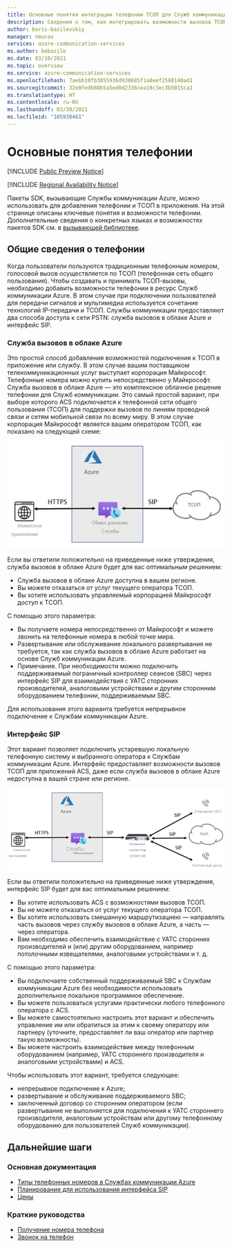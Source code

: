 ```yaml
---
title: Основные понятия интеграции телефонии ТСОП для Служб коммуникации Azure
description: Сведения о том, как интегрировать возможности вызовов ТСОП в приложение Служб коммуникации Azure.
author: boris-bazilevskiy
manager: nmurav
services: azure-communication-services
ms.author: bobazile
ms.date: 03/10/2021
ms.topic: overview
ms.service: azure-communication-services
ms.openlocfilehash: 7aebb10fb3855936d930685f1a8eef2588140ad1
ms.sourcegitcommit: 32e0fedb80b5a5ed0d2336cea18c3ec3b5015ca1
ms.translationtype: HT
ms.contentlocale: ru-RU
ms.lasthandoff: 03/30/2021
ms.locfileid: "105930461"
---
```

# <a name="telephony-concepts"></a>Основные понятия телефонии

[!INCLUDE [Public Preview Notice](../../includes/public-preview-include-phone-numbers.md)]

[!INCLUDE [Regional Availability Notice](../../includes/regional-availability-include.md)]

Пакеты SDK, вызывающие Службы коммуникации Azure, можно использовать для добавления телефонии и ТСОП в приложения. На этой странице описаны ключевые понятия и возможности телефонии. Дополнительные сведения о конкретных языках и возможностях пакетов SDK см. в [вызывающей библиотеке](../../quickstarts/voice-video-calling/calling-client-samples.md).

## <a name="overview-of-telephony"></a>Общие сведения о телефонии
Когда пользователи пользуются традиционным телефонным номером, голосовой вызов осуществляется по ТСОП (телефонная сеть общего пользования). Чтобы создавать и принимать ТСОП-вызовы, необходимо добавить возможности телефонии в ресурс Служб коммуникации Azure. В этом случае при подключении пользователей для передачи сигналов и мультимедиа используется сочетание технологий IP-передачи и ТСОП. Службы коммуникации предоставляют два способа доступа к сети PSTN: служба вызовов в облаке Azure и интерфейс SIP.

### <a name="azure-cloud-calling"></a>Служба вызовов в облаке Azure

Это простой способ добавления возможностей подключения к ТСОП в приложение или службу. В этом случае вашим поставщиком телекоммуникационных услуг выступает корпорация Майкрософт. Телефонные номера можно купить непосредственно у Майкрософт. Служба вызовов в облаке Azure — это комплексное облачное решение телефонии для Служб коммуникации. Это самый простой вариант, при выборе которого ACS подключается к телефонной сети общего пользования (ТСОП) для поддержки вызовов по линиям проводной связи и сетям мобильной связи по всему миру. В этом случае корпорация Майкрософт является вашим оператором ТСОП, как показано на следующей схеме:

![Схема службы вызовов в облаке Azure.](../media/telephony-concept/azure-calling-diagram.png)

Если вы ответили положительно на приведенные ниже утверждения, служба вызовов в облаке Azure будет для вас оптимальным решением:
- Служба вызовов в облаке Azure доступна в вашем регионе.
- Вы можете отказаться от услуг текущего оператора ТСОП.
- Вы хотите использовать управляемый корпорацией Майкрософт доступ к ТСОП.

С помощью этого параметра:
- Вы получаете номера непосредственно от Майкрософт и можете звонить на телефонные номера в любой точке мира.
- Развертывание или обслуживание локального развертывания не требуется, так как служба вызовов в облаке Azure работает на основе Служб коммуникации Azure.
- Примечание. При необходимости можно подключить поддерживаемый пограничный контроллер сеансов (SBC) через интерфейс SIP для взаимодействия с УАТС сторонних производителей, аналоговыми устройствами и другим сторонним оборудованием телефонии, поддерживаемым SBC.

Для использования этого варианта требуется непрерывное подключение к Службам коммуникации Azure.

### <a name="sip-interface"></a>Интерфейс SIP

Этот вариант позволяет подключить устаревшую локальную телефонную систему и выбранного оператора к Службам коммуникации Azure. Интерфейс предоставляет возможности вызовов ТСОП для приложений ACS, даже если служба вызовов в облаке Azure недоступна в вашей стране или регионе. 

![Схема интерфейса SIP.](../media/telephony-concept/sip-interface-diagram.png)

Если вы ответили положительно на приведенные ниже утверждения, интерфейс SIP будет для вас оптимальным решением:

- Вы хотите использовать ACS с возможностями вызовов ТСОП.
- Вы не можете отказаться от услуг текущего оператора ТСОП.
- Вы хотите использовать смешанную маршрутизациею — направлять часть вызовов через службу вызовов в облаке Azure, а часть — через оператора.
- Вам необходимо обеспечить взаимодействие с УАТС сторонних производителей и (или) другим оборудованием, например потолочными извещателями, аналоговыми устройствами и т. д.

С помощью этого параметра:

- Вы подключаете собственный поддерживаемый SBC к Службам коммуникации Azure без необходимости использовать дополнительное локальное программное обеспечение.
- Вы можете пользоваться услугами практически любого телефонного оператора с ACS.
- Вы можете самостоятельно настроить этот вариант и обеспечить управление им или обратиться за этим к своему оператору или партнеру (уточните, предоставляет ли ваш оператор или партнер такую возможность).
- Вы можете настроить взаимодействие между телефонным оборудованием (например, УАТС стороннего производителя и аналоговыми устройствами) и ACS.

Чтобы использовать этот вариант, требуется следующее:

- непрерывное подключение к Azure;
- развертывание и обслуживание поддерживаемого SBC;
- заключенный договор со сторонним оператором (если развертывание не выполняется для подключения к УАТС стороннего производителя, аналоговым устройствам или другому телефонному оборудованию для пользователей Служб коммуникации).

## <a name="next-steps"></a>Дальнейшие шаги

### <a name="conceptual-documentation"></a>Основная документация

- [Типы телефонных номеров в Службах коммуникации Azure](./plan-solution.md)
- [Планирование для использования интерфейса SIP](./sip-interface-infrastructure.md)
- [Цены](../pricing.md)

### <a name="quickstarts"></a>Краткие руководства

- [Получение номера телефона](../../quickstarts/telephony-sms/get-phone-number.md)
- [Звонок на телефон](../../quickstarts/voice-video-calling/pstn-call.md)
